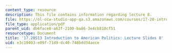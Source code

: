```yaml
---
content_type: resource
description: This file contains information regarding lecture 8.
file: https://ol-ocw-studio-app-qa.s3.amazonaws.com/courses/17-20-introduction-to-american-politics-spring-2013/e3c19403e09f71d9dc40746bdd34aece_MIT17_20S13_Lecture8.pdf
file_type: application/pdf
parent_uid: db6face8-a62f-2100-ba86-3e4cb810cf51
resourcetype: Document
title: '17.20S13 Introduction to American Politics: Lecture Slides 8'
uid: e3c19403-e09f-71d9-dc40-746bdd34aece
---
```

